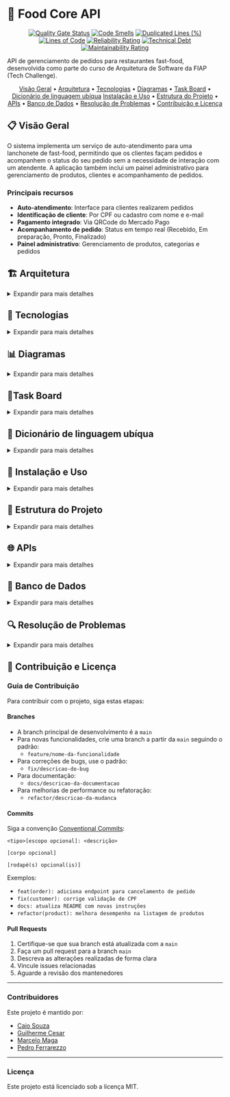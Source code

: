 # 🍔 Food Core API

<div align="center">

[![Quality Gate Status](https://sonarcloud.io/api/project_badges/measure?project=FIAP-SOAT-TECH-TEAM_food-core-api&metric=alert_status&token=19e960f56f10089f0c8d262863b33c62a92dbc46)](https://sonarcloud.io/summary/new_code?id=FIAP-SOAT-TECH-TEAM_food-core-api)
[![Code Smells](https://sonarcloud.io/api/project_badges/measure?project=FIAP-SOAT-TECH-TEAM_food-core-api&metric=code_smells&token=19e960f56f10089f0c8d262863b33c62a92dbc46)](https://sonarcloud.io/summary/new_code?id=FIAP-SOAT-TECH-TEAM_food-core-api)
[![Duplicated Lines (%)](https://sonarcloud.io/api/project_badges/measure?project=FIAP-SOAT-TECH-TEAM_food-core-api&metric=duplicated_lines_density&token=19e960f56f10089f0c8d262863b33c62a92dbc46)](https://sonarcloud.io/summary/new_code?id=FIAP-SOAT-TECH-TEAM_food-core-api)
[![Lines of Code](https://sonarcloud.io/api/project_badges/measure?project=FIAP-SOAT-TECH-TEAM_food-core-api&metric=ncloc&token=19e960f56f10089f0c8d262863b33c62a92dbc46)](https://sonarcloud.io/summary/new_code?id=FIAP-SOAT-TECH-TEAM_food-core-api)
[![Reliability Rating](https://sonarcloud.io/api/project_badges/measure?project=FIAP-SOAT-TECH-TEAM_food-core-api&metric=reliability_rating&token=19e960f56f10089f0c8d262863b33c62a92dbc46)](https://sonarcloud.io/summary/new_code?id=FIAP-SOAT-TECH-TEAM_food-core-api)
[![Technical Debt](https://sonarcloud.io/api/project_badges/measure?project=FIAP-SOAT-TECH-TEAM_food-core-api&metric=sqale_index&token=19e960f56f10089f0c8d262863b33c62a92dbc46)](https://sonarcloud.io/summary/new_code?id=FIAP-SOAT-TECH-TEAM_food-core-api)
[![Maintainability Rating](https://sonarcloud.io/api/project_badges/measure?project=FIAP-SOAT-TECH-TEAM_food-core-api&metric=sqale_rating&token=19e960f56f10089f0c8d262863b33c62a92dbc46)](https://sonarcloud.io/summary/new_code?id=FIAP-SOAT-TECH-TEAM_food-core-api)
</div>

API de gerenciamento de pedidos para restaurantes fast-food, desenvolvida como parte do curso de Arquitetura de Software da FIAP (Tech Challenge).

<div align="center">
  <a href="#visao-geral">Visão Geral</a> •
  <a href="#arquitetura">Arquitetura</a> •
  <a href="#tecnologias">Tecnologias</a> •
  <a href="#diagramas">Diagramas</a> •
  <a href="#taskboard">Task Board</a> •
  <a href="#dicionario">Dicionário de linguagem ubíqua</a>
  <a href="#instalacao-e-uso">Instalação e Uso</a> •
  <a href="#estrutura-do-projeto">Estrutura do Projeto</a> • <br/>
  <a href="#apis">APIs</a> •
  <a href="#banco-de-dados">Banco de Dados</a> •
  <a href="#resolucao-de-problemas">Resolução de Problemas</a> •
  <a href="#contribuicao-e-licenca">Contribuição e Licença</a>
</div>

<h2 id="visao-geral">📋 Visão Geral</h2>

O sistema implementa um serviço de auto-atendimento para uma lanchonete de fast-food, permitindo que os clientes façam pedidos e acompanhem o status do seu pedido sem a necessidade de interação com um atendente. A aplicação também inclui um painel administrativo para gerenciamento de produtos, clientes e acompanhamento de pedidos.

### Principais recursos

- **Auto-atendimento**: Interface para clientes realizarem pedidos
- **Identificação de cliente**: Por CPF ou cadastro com nome e e-mail
- **Pagamento integrado**: Via QRCode do Mercado Pago
- **Acompanhamento de pedido**: Status em tempo real (Recebido, Em preparação, Pronto, Finalizado)
- **Painel administrativo**: Gerenciamento de produtos, categorias e pedidos

<h2 id="arquitetura">🏗️ Arquitetura</h2>

<details>
<summary>Expandir para mais detalhes</summary>

O projeto segue uma arquitetura modular baseada em **Domain-Driven Design (DDD)** com **Spring Modulith** e **Arquitetura Hexagonal**, facilitando a manutenção e promovendo desacoplamento.

### Arquitetura Hexagonal (Ports & Adapters)

```mermaid
graph TD
    subgraph "Arquitetura Hexagonal"
        DOMAIN[Domínio]

        subgraph "Portas de Entrada"
            API_Port["API (Porta)"]
            Webhook_Port["Webhook (Porta)"]
            Event_Port["Eventos (Porta)"]
        end

        subgraph "Portas de Saída"
            DB_Port["Banco de Dados (Porta)"]
            MercadoPago_Port["Mercado Pago (Porta)"]
            EventBus_Port["Eventos (Porta)"]
        end

        DOMAIN --- API_Port
        DOMAIN --- Webhook_Port
        DOMAIN --- Event_Port
        DOMAIN --- DB_Port
        DOMAIN --- MercadoPago_Port
        DOMAIN --- EventBus_Port

        API_Port --- API_Adapter["/api REST Controller"]
        Webhook_Port --- Webhook_Adapter["Webhook Controller"]
        Event_Port --- Event_Adapter["Event Listener"]

        DB_Port --- DB_Adapter["JPA Repository"]
        MercadoPago_Port --- MercadoPago_Adapter["MercadoPago Client"]
        EventBus_Port --- EventBus_Adapter["ApplicationEventPublisher"]
    end
```

### Monolito Modular (Spring Modulith)

A aplicação é estruturada como um monolito modular usando Spring Modulith, com contextos limitados (bounded contexts) bem definidos para cada domínio de negócio:

```mermaid
graph TD
    subgraph "Monolito Modular"
        USER[Módulo Usuário]
        ORDER[Módulo Pedido]
        CATÁLOGO[Módulo Catálago]
        PAYMENT[Módulo Pagamento]
        SHARED[Componentes Compartilhados]

        USER --> CATÁLOGO
        USER --> ORDER
        ORDER --> CATÁLOGO
        ORDER --> PAYMENT
        PAYMENT --> ORDER

        SHARED --> ORDER
        SHARED --> USER
        SHARED --> CATÁLOGO
        SHARED --> PAYMENT
    end
```

Cada módulo:

- É autocontido, com seus próprios adaptadores, portas e domínio
- Comunica-se com outros módulos através de eventos de domínio
- Pode ser extraído como um serviço independente no futuro

### Eventos de Domínio

O sistema utiliza eventos de domínio assíncronos entre módulos, permitindo:

- Comunicação desacoplada
- Notificações entre contextos limitados
- Fácil migração para uma arquitetura distribuída no futuro

</details>

<h2 id="tecnologias">🔧 Tecnologias</h2>

<details>
<summary>Expandir para mais detalhes</summary>

### Backend

- **Java 21**: Linguagem principal
- **Spring Boot 3.4**: Framework base
- **Spring Modulith**: Para organização modular da aplicação
- **Spring Data JPA**: Persistência e acesso a dados
- **Spring Security**: Segurança e autenticação
- **MapStruct**: Mapeamento entre DTOs e entidades
- **Lombok**: Redução de código boilerplate

### Banco de Dados

- **PostgreSQL**: Banco de dados relacional principal
- **Liquibase**: Migrações de banco de dados

### Infraestrutura & Observabilidade

- **Docker**: Containerização
- **Gradle**: Gerenciamento de dependências e builds
- **SonarQube/SonarCloud**: Análise estática de código
- **Azure DevOps**: Armazenamento de imagens com o Azure Blob Storage
- **GitHub Actions**: CI/CD
- **Swagger/OpenAPI**: Documentação de API

### Integração

- **Mercado Pago API**: Processamento de pagamentos

</details>

<h2 id="diagramas">📊 Diagramas</h2>

<details>
<summary>Expandir para mais detalhes</summary>

### Modelo de Domínio

```mermaid
classDiagram
    class Order {
        -Long id
        -User user
        -String orderNumber
        -OrderStatus status
        -BigDecimal totalAmount
        -List~OrderItem~ items
        -LocalDateTime createdAt
        -LocalDateTime updatedAt
        +addItem(OrderItem)
        +removeItem(OrderItem)
        +calculateTotalAmount()
        +updateStatus(OrderStatus)
    }

    class OrderItem {
        -Long id
        -Product product
        -Integer quantity
        -BigDecimal unitPrice
        -BigDecimal subtotal
        -String observations
        +calculateSubtotal()
    }

    class Catalog {
        -Long id
        -String name
    }

    class Category {
        -Long id
        -Catalog catalog
        -String name
        -String description
        -String imageUrl
        -Integer displayOrder
        -Boolean active
    }

    class Product {
        -Long id
        -Category category
        -String name
        -String description
        -BigDecimal price
        -String imageUrl
        -Integer displayOrder
        -Boolean active
    }

    class User {
        -Long id
        -String name
        -String username
        -String email
        -String password
        -String document
        -Boolean active
        -Boolean guest
        -Role role
        -LocalDateTime lastLogin
        -LocalDateTime createdAt
        -LocalDateTime updatedAt
    }

    class Role{
        <<enumeration>>
        ADMIN
        USER
        GUEST
    }

    class OrderStatus {
        <<enumeration>>
        RECEIVED
        PREPARING
        READY
        COMPLETED
        CANCELLED
    }

    Order "1" *-- "many" OrderItem
    Order "many" -- "1" User
    OrderItem "many" -- "1" Product
    Catalog "many" -- "1" Category
    Category "many" -- "1" Product
    Product -- Category
    Order -- OrderStatus
    User -- Role
```

### DER (Diagrama Entidade-Relacionamento)

```mermaid
erDiagram
    USERS ||--o{ ORDERS : places
    USERS ||--o{ PAYMENTS : makes
    ROLES ||--o{ USERS : places
    ORDERS ||--o{ ORDER_ITEMS : contains
    PRODUCTS ||--o{ ORDER_ITEMS : includes
    PRODUCTS ||--|| STOCK : stored_in
    CATALOG ||--o{ CATEGORIES : has
    CATEGORIES ||--o{ PRODUCTS : categorizes
    ORDERS ||--o{ PAYMENTS : has
    USERS {
        int id PK "ID único do usuário"
        string name "Nome do usuário"
        string username "Nome de usuário"
        string email "e-mail do usuário"
        string password "Hash da senha do usuário"
        string document "Documento do usuário"
        boolean active "Indica se o usuário está ativo"
        boolean guest "Indica se o usuário é convidado"
        int role_id "ID da role do usuário"
        timestamp last_login "Data do último login"
        timestamp created_at "Data de criação do registro"
        timestamp updated_at "Data da última atualização do registro"
    }

    ROLES {
        int id PK "ID único da Role"
        string name "Nome único da role"
        string description "Descrição das permissões do role"
        timestamp created_at "Data de criação do registro"
        timestamp updated_at "Data da última atualização do registro"
    }

    ORDERS {
        int id PK "ID único da order"
        int user_id FK "ID do usuário que criou o pedido"
        varchar order_number "hash aleatoria para identificar o pedido"
        varchar status "status do pedido"
        decimal amount "preço do pedido"
        timestamp created_at "Informações de auditoria"
        timestamp updated_at "Informações de auditoria"
    }

    ORDER_ITEMS {
        int id PK "ID único da order_item"
        int order_id FK "ID do pedido"
        int product_id FK "ID do produto"
        string name "nome do item"
        int quantity "quantidade do item"
        decimal unit_price "preço unitário"
        text observations "oberservações do usuário"
        timestamp created_at "Informações de auditoria"
        timestamp updated_at "Informações de auditoria"
    }

    CATALOG{
        int id PK "ID único da catálogo"
        string name "Nome do catálogo"
        timestamp created_at "Informações de auditoria"
        timestamp updated_at "Informações de auditoria"
    }

    CATEGORIES{
        int id PK "ID único da categoria"
        int catalog_id FK
        string name "Nome da categoria"
        string description "Descrição da categoria"
        string image_url "URL da imagem da categoria"
        int display_order "Ordem de exibição da categoria"
        boolean active "Indica se a categoria está ativa ou não"
        timestamp created_at "Informações de auditoria"
        timestamp updated_at "Informações de auditoria"
    }

    PRODUCTS {
        bigint id PK "ID único do produto"
        bigint category_id FK "ID da categoria do produto"
        varchar name "nome do produto"
        varchar description "descrição do produto"
        decimal price "preço do produto"
        varchar image_url "URL da foto do produto"
        int display_order "ordem de exibição do produto"
        boolean active "status do produto 'ativo ou inativo'"
        timestamp created_at "Informações de auditoria"
        timestamp updated_at "Informações de auditoria"
    }

    STOCK {
        bigint id PK "ID único do stock"
        bigint product_id FK "ID do produto"
        int quantity "quantidade disponivel"
        timestamp created_at "Informações de auditoria"
        timestamp updated_at "Informações de auditoria"
    }

    PAYMENTS {
        int id PK "ID único do pagamento"
        int user_id FK "ID do usuário que criou o pagamento"
        int order_id FK "ID do pedido pago"
        varchar payment_type "tipo de pagamento"
        timestamp expires_in "data de expiração do pagamento"
        varchar status "status do pagamento 'pago, cancelado, pendente'"
        timestamp paid_at "data do pagamento"
        varchar tid "id do pagamento na adquirente"
        decimal amount "valor do pagamento"
        varchar qr_code "código do qr_code do pagamento"
        text observations "Observações do usuário para o pagamento"
        timestamp created_at "Informações de auditoria"
        timestamp updated_at "Informações de auditoria"
    }
```

```mermaid
flowchart TD
    %% Eventos de Domínio
    E1[CustomerIdentified] --> E2[OrderCreated]
    E2 --> E3[ItemAdded]
    E3 --> E4[OrderConfirmed]
    E4 --> E5[PaymentRequested]
    E5 --> E6[QRCodeGenerated]
    E6 --> E7[PaymentReceived]
    E7 --> E8[OrderReceived]

    %% Comandos
    C1[IdentifyCustomer] --> E1
    C2[CreateOrder] --> E2
    C3[AddItem] --> E3
    C4[ConfirmOrder] --> E4
    C5[RequestPayment] --> E5
    C6[GenerateQRCode] --> E6
    C7[ConfirmPayment] --> E7
    C8[ReceiveOrder] --> E8

    %% Atores
    A1[Customer] --> C1
    A1 --> C2
    A1 --> C3
    A1 --> C4
    A1 --> C5
    A2[PaymentSystem] --> C7
    A3[Attendant] --> C8
```

```mermaid
flowchart TD
    %% Eventos de Domínio
    E1[OrderReceived] --> E2[PreparationStarted]
    E2 --> E3[OrderReady]
    E3 --> E4[CustomerNotified]
    E4 --> E5[OrderDelivered]
    E5 --> E6[OrderFinished]

    %% Comandos
    C1[StartPreparation] --> E2
    C2[MarkAsReady] --> E3
    C3[NotifyCustomer] --> E4
    C4[DeliverOrder] --> E5
    C5[FinishOrder] --> E6

    %% Atores
    A1[Cook] --> C1
    A1 --> C2
    A2[System] --> C3
    A3[Attendant] --> C4
    A3 --> C5

```

### Fluxo de Realização do Pedido e Pagamento (Event Storming)

```mermaid
flowchart TD
    %% Eventos de Domínio
    E1[CustomerIdentified] --> E2[OrderCreated]
    E2 --> E3[ItemAdded]
    E3 --> E4[OrderConfirmed]
    E4 --> E5[PaymentRequested]
    E5 --> E6[QRCodeGenerated]
    E6 --> E7[PaymentReceived]
    E7 --> E8[OrderReceived]

    %% Comandos
    C1[IdentifyCustomer] --> E1
    C2[CreateOrder] --> E2
    C3[AddItem] --> E3
    C4[ConfirmOrder] --> E4
    C5[RequestPayment] --> E5
    C6[GenerateQRCode] --> E6
    C7[ConfirmPayment] --> E7
    C8[ReceiveOrder] --> E8

    %% Atores
    A1[Customer] --> C1
    A1 --> C2
    A1 --> C3
    A1 --> C4
    A1 --> C5
    A2[PaymentSystem] --> C7
    A3[Attendant] --> C8
```

### Fluxo de Preparação e Entrega do Pedido (Event Storming)

```mermaid
flowchart TD
    %% Eventos de Domínio
    E1[OrderReceived] --> E2[PreparationStarted]
    E2 --> E3[OrderReady]
    E3 --> E4[CustomerNotified]
    E4 --> E5[OrderDelivered]
    E5 --> E6[OrderFinished]

    %% Comandos
    C1[StartPreparation] --> E2
    C2[MarkAsReady] --> E3
    C3[NotifyCustomer] --> E4
    C4[DeliverOrder] --> E5
    C5[FinishOrder] --> E6

    %% Atores
    A1[Cook] --> C1
    A1 --> C2
    A2[System] --> C3
    A3[Attendant] --> C4
    A3 --> C5
```

</details>

<h2 id="taskboard"> 📌Task Board</h2>
<details>
<summary>Expandir para mais detalhes</summary>

### Board de tarefas Linear App
![image](https://github.com/user-attachments/assets/0c1a5e19-aae3-4270-84ad-64c67daf64b9)
</details>

<h2 id="dicionario">📖 Dicionário de linguagem ubíqua</h2>
<details>
<summary>Expandir para mais detalhes</summary>

### Termos essenciais para a aplicação

- **Admin (Administrador)**
  Usuário com privilégios elevados, responsável pela gestão de usuários, permissões e configurações do sistema.

- **Adquirente**
  Instituição financeira responsável por processar transações de pagamento do sistema. No nosso caso, a adquirente é representada pela integração com o [Mercado Pago](https://www.mercadopago.com.br).

- **Authentication (Autenticação)**
  Processo de validação da identidade de um usuário por meio de login.

- **Authorization (Autorização)**
  Controle de acesso baseado em permissões e papéis (roles). Exemplo: apenas administradores podem listar todos os usuários.

- **Catalog (Catálogo de Produtos)**
  Conjunto organizado dos produtos disponíveis para seleção e montagem de pedidos.

- **Category (Categoria)**
  Classificação dos produtos por tipo (ex.: lanches, bebidas, sobremesas).

- **Combo**
  Conjunto personalizado por um cliente, composto por: lanche, acompanhamento, bebida e sobremesa.

- **Customer (Cliente)**
  Pessoa que realiza um pedido no sistema. Pode se identificar com CPF, cadastrar nome/e-mail ou seguir como convidado (guest).

- **Guest (Convidado)**
  Cliente que realiza um pedido sem se identificar ou criar conta. Atua como usuário temporário.

- **Mercado Pago Integration (Integração com Mercado Pago)**
  Serviço externo utilizado para processar pagamentos eletrônicos dos pedidos.

- **Order (Pedido)**
  Conjunto de itens selecionados por um cliente para consumo. Pode incluir um ou mais combos.

- **Order Item (Item do Pedido)**
  Produto específico dentro de um pedido. Pode ser parte de um combo ou avulso.

- **Payment (Pagamento)**
  Etapa posterior à finalização do pedido. Utiliza integração com o Mercado Pago para processar as transações financeiras.

- **Product (Produto)**
  Qualquer item disponível para venda, como lanches, bebidas, sobremesas ou acompanhamentos.

- **Role (Papel)**
  Função atribuída a um usuário. Define suas permissões de acesso no sistema (ex.: ADMIN, ATENDENTE, GUEST).

- **Status do Pedido**
  Representa o estado atual de um pedido. Exemplos: *Em preparação*, *Pronto*, *Entregue*, *Cancelado*.

- **Stock (Estoque)**
  Representa a quantidade disponível de cada produto no sistema.

- **TID (Transaction ID)**
  Identificador único de uma transação na adquirente, fornecido após o pagamento.

- **User (Usuário)**
  Pessoa autenticada no sistema. Pode possuir diferentes papéis, como ADMIN, ATENDENTE ou GUEST.

</details>

<h2 id="instalacao-e-uso">🚀 Instalação e Uso</h2>

<details>
<summary>Expandir para mais detalhes</summary>

### Requisitos

- Docker e Docker Compose
- JDK 21+
- Gradle 8.0+

### Script Centralizador `food`

O projeto utiliza um script centralizador `food` para gerenciar todas as operações:

```bash
./food [comando] [opções]
```

#### Comandos Principais

| Comando | Descrição |
|---------|-----------|
| `start:all` | Inicia toda a infraestrutura e a aplicação |
| `start:infra` | Inicia apenas a infraestrutura (banco) |
| `start:app` | Inicia apenas a aplicação |
| `stop:all` | Para todos os serviços |
| `stop:infra` | Para apenas a infraestrutura |
| `stop:app` | Para apenas a aplicação |
| `restart:all` | Reinicia todos os serviços |
| `restart:app` | Reinicia apenas a aplicação |
| `db:up` | Aplica migrações do banco de dados |
| `db:reset` | Reseta o banco de dados |
| `logs` | Exibe logs dos containers |
| `logs:app` | Exibe logs apenas da aplicação |
| `logs:db` | Exibe logs apenas do banco de dados |
| `status` | Exibe status dos containers |
| `clean` | Remove containers, imagens e volumes não utilizados |
| `help` | Exibe a mensagem de ajuda |

#### Opções

- `--build`, `-b`: Reconstrói as imagens antes de iniciar
- `--force`, `-f`: Força a execução sem confirmação

### Iniciando o Ambiente do Zero

```bash
# Clone o repositório
git clone https://github.com/soat-fiap/food-core-api.git
cd food-core-api

# Tornar o script principal executável
chmod +x food

# Iniciar infraestrutura (banco, adminer)
./food start:infra

# Resetar e configurar o banco de dados
./food db:reset

# Iniciar a aplicação
./food start:app --build

# Ou iniciar tudo de uma vez
./food start:all --build
```

### Acessando a Aplicação

- **API**: <http://localhost:8083/api>
- **Swagger/OpenAPI**: <http://localhost:8083/swagger-ui.html>
- **Adminer (gerenciador de banco de dados)**: <http://localhost:8081>
  - Sistema: PostgreSQL
  - Servidor: db
  - Usuário: postgres
  - Senha: postgres
  - Banco: fastfood

### Ambientes e Dados de Seed

O projeto suporta diferentes ambientes com diferentes conjuntos de dados:

- **Produção (perfil: prod)**: Apenas dados essenciais
- **Desenvolvimento (perfil: dev/local)**: Dados essenciais + dados adicionais para testes

Para executar a aplicação em modo de desenvolvimento:

```bash
# Usando variável de ambiente SPRING_PROFILES_ACTIVE
SPRING_PROFILES_ACTIVE=dev ./gradlew bootRun

# Ou usando parâmetro na linha de comando
./gradlew bootRun --args='--spring.profiles.active=local'
```

</details>

<h2 id="estrutura-do-projeto">📁 Estrutura do Projeto</h2>

<details>
<summary>Expandir para mais detalhes</summary>

O projeto segue uma estrutura modular organizada por domínios:

```
food-core-api/
│
├── src/
│   ├── main/
│   │   ├── java/com/soat/fiap/food/core/api/
│   │   │   ├── FoodCoreApiApplication.java     # Aplicação principal
│   │   │   │
│   │   │   ├── catalog/                        # Módulo Catálogo
│   │   │   │   ├── application/                # Portas e serviços de aplicação
│   │   │   │   ├── domain/                     # Modelos de domínio e regras de negócio
│   │   │   │   ├── mapper/                     # Mappers entre domínio e DTOs
│   │   │   │   └── infrastructure/             # Implementações de adaptadores
│   │   │   │
│   │   │   ├── order/                          # Módulo Pedidos
│   │   │   ├── payment/                        # Módulo Pagamento
│   │   │   ├── user/                           # Módulo Usuários
│   │   │   └── shared/                         # Componentes compartilhados
│   │   │
│   │   └── resources/
│   │       ├── application.yml                 # Configurações gerais
│   │       ├── application-dev.yml             # Configurações de desenvolvimento
│   │       ├── application-prod.yml            # Configurações de produção
│   │       └── db/changelog/                   # Migrações Liquibase
│   │
│   └── test/                                   # Testes
│
├── docker/                                     # Arquivos Docker
│   ├── Dockerfile
│   ├── docker-compose.yml
│   └── services/                               # Serviços adicionais
│
├── scripts/                                    # Scripts de gerenciamento
│
├── docs/                                       # Documentação
│
├── food                                        # Script centralizador
└── README.md                                   # Este arquivo
```

### Organização Modular (DDD / Arquitetura Hexagonal)

Cada módulo segue a mesma estrutura, implementando a arquitetura hexagonal:

```
módulo/
├── application/                          # Camada de aplicação
│   ├── ports/                            # Portas
│   │   ├── in/                           # Portas de entrada
│   │   │   └── ModuloUseCase.java
│   │   └── out/                          # Portas de saída
│   │       └── ModuloRepository.java
│   └── services/                         # Serviços de aplicação
│       └── ModuloService.java
├── domain/                               # Domínio
│   ├── model/                            # Entidades e objetos de valor
│   │   ├── Entidade.java
│   │   └── ObjetoValor.java
│   ├── events/                           # Eventos de domínio
│   │   └── EntidadeCreatedEvent.java
│   └── exception/                        # Exceções de domínio
├── mapper/                               # Mappers entre domínio e DTOs
│   └── ModuloDtoMapper.java
└── infrastructure/                       # Infraestrutura
    ├── adapters/                         # Adaptadores
    │   ├── in/                           # Adaptadores de entrada
    │   │   ├── controller/               # Controllers REST
    │   │   │   └── ModuloController.java
    │   │   └── dto/                      # DTOs para comunicação externa
    │   │       ├── request/              # DTOs de requisição
    │   │       └── response/             # DTOs de resposta
    │   └── out/                          # Adaptadores de saída
    │       ├── persistence/              # Persistência de dados
    │       │   ├── entity/               # Entidades JPA
    │       │   ├── mapper/               # Mappers entre entidades e domínio
    │       │   └── repository/           # Repositórios Spring Data
    │       └── integration/              # Integrações com serviços externos
    └── config/                           # Configurações específicas do módulo
```

</details>

<h2 id="apis">🌐 APIs</h2>

<details>
<summary>Expandir para mais detalhes</summary>

O sistema expõe duas interfaces principais de API:

1. **API de Auto-Atendimento**: Para clientes se identificarem, visualizarem produtos e fazerem pedidos
2. **API de Gestão**: Para administradores gerenciarem produtos, categorias e pedidos

### Endpoints Principais

#### Usuários

```
POST /api/users                         # Cadastrar usuário
GET /api/users/{id}                     # Obter usuário por id
GET /api/users                          # Listar usuários
```

#### Catálogo

```
GET  /api/catalogs                          # Listar todos os catálogos
GET  /api/catalogs/{id}                     # Listar catálogo por ID
POST /api/catalogs                          # Criar catálogo
GET /api/catalogs/{id}/categories           # Listar categorias de um catálogo
POST /api/catalogs/{id}/categories          # Criar categoria no catálogo
GET /api/catalogs/{id}/products             # Listar produtos de uma categoria
POST /api/catalogs/{id}/products            # Criar produto na categoria
GET /api/catalogs/{id}/products/{productId} # Obter produto por ID
```

#### Pedidos

```
POST  /api/orders                        # Criar pedido
PATCH /api/orders/{id}/status            # Atualizar status do pedido
GET   /api/orders/active                 # Listar pedidos ativos
```

#### Pagamentos

```
GET  /api/payments/{orderId}/status     # Obter status do pagamento
GET  /api/payments/{orderId}/qrCode     # Obter informações do QRCode de pagamento
POST /api/payments/webhook              # Webhook de notificação de pagamento
```

Para documentação completa e interativa, consulte o Swagger/OpenAPI disponível em:
<http://localhost:8083/swagger-ui.html>

</details>

<h2 id="banco-de-dados">💾 Banco de Dados</h2>

<details>
<summary>Expandir para mais detalhes</summary>

### Modelo Relacional

O sistema utiliza PostgreSQL como banco de dados principal, com o seguinte esquema:

```mermaid
erDiagram
    USERS ||--o{ ORDERS : places
    USERS ||--o{ PAYMENTS : makes
    ROLES ||--o{ USERS : places
    ORDERS ||--o{ ORDER_ITEMS : contains
    PRODUCTS ||--o{ ORDER_ITEMS : includes
    PRODUCTS ||--|| STOCK : stored_in
    CATALOG ||--o{ CATEGORIES : has
    CATEGORIES ||--o{ PRODUCTS : categorizes
    ORDERS ||--o{ PAYMENTS : has

    USERS {
        id BIGINT PK
        name VARCHAR(200)
        username VARCHAR(200)
        email VARCHAR(200)
        password VARCHAR(200)
        document VARCHAR(11)
        active BOOLEAN
        guest BOOLEAN
        role_id BIGINT FK
        last_login TIMESTAMP
        created_at TIMESTAMP
        updated_at TIMESTAMP
    }

    ROLES {
        id BIGINT PK
        name VARCHAR(200)
        description VARCHAR(200)
        created_at TIMESTAMP
        updated_at TIMESTAMP
    }

    ORDERS {
        id BIGINT PK
        user_id BIGINT FK
        order_number VARCHAR(200)
        status VARCHAR(200)
        amount DECIMAL(10_2)
        created_at TIMESTAMP
        updated_at TIMESTAMP
    }

    ORDER_ITEMS {
        id BIGINT PK
        order_id BIGINT FK
        product_id BIGINT FK
        name VARCHAR(200)
        quantity INT
        unit_price DECIMAL(10_2)
        created_at TIMESTAMP
        updated_at TIMESTAMP
    }

    CATALOG{
        id BIGINT PK
        name VARCHAR(200)
        created_at TIMESTAMP
        updated_at TIMESTAMP
    }

    CATEGORIES{
        id BIGINT PK
        catalog_id BIGINT FK
        name VARCHAR(200)
        description VARCHAR(300)
        image_url VARCHAR(300)
        display_order INT
        active BOOLEAN
        created_at TIMESTAMP
        updated_at TIMESTAMP
    }

    PRODUCTS {
        id BIGINT PK
        catagory_id BIGINT FK
        name VARCHAR(200)
        description VARCHAR(300)
        price DECIMAL(10_2)
        image_url VARCHAR(300)
        display_order INT
        active BOOLEAN
        created_at TIMESTAMP
        updated_at TIMESTAMP
    }

    STOCK {
        id BIGINT PK
        product_id BIGINT FK
        quantity INT
        created_at TIMESTAMP
        updated_at TIMESTAMP
    }

    PAYMENTS {
        id BIGINT PK
        user_id BIGINT FK
        order_id BIGINT FK
        payment_type VARCHAR(100)
        expires_in TIMESTAMP
        status VARCHAR(100)
        paid_at TIMESTAMP
        tid VARCHAR(300)
        amount DECIMAL(10_2)
        tid qr_code(300)
        observations TEXT
        created_at TIMESTAMP
        updated_at TIMESTAMP
    }
```

### Gerenciamento de Migrações

O projeto utiliza Liquibase para gerenciar migrações de banco de dados, organizadas por módulo:

```
src/main/resources/db/changelog/
├── db.changelog-master.yaml          # Arquivo principal
├── modules/                          # Migrations separadas por módulo
│   ├── order/
│   │   ├── 01-order-tables.sql
│   │   ├── 02-order-indexes.sql
│   │   └── 03-order-seed.sql
│   ├── user/
│   ├── catalog/
│   └── payment/
└── shared/
    └── 00-init-schema.sql
```

As migrações são aplicadas automaticamente durante a inicialização da aplicação, mas também podem ser executadas manualmente:

```bash
./food db:up     # Aplicar migrações
./food db:reset  # Resetar e recriar o banco de dados
```

### Acesso ao Banco de Dados

Para acessar o banco de dados durante o desenvolvimento, utilize o Adminer disponível em:
<http://localhost:8081>

Credenciais:

- Sistema: PostgreSQL
- Servidor: db
- Usuário: postgres
- Senha: postgres
- Banco: fastfood

</details>

<h2 id="resolucao-de-problemas">🔍 Resolução de Problemas</h2>

<details>
<summary>Expandir para mais detalhes</summary>

### Problemas com o Banco de Dados

Se você encontrar erros ao tentar resetar o banco de dados, como:

```
ERROR: database "fastfood" is being accessed by other users
DETAIL: There are X other sessions using the database.
```

Tente estes passos:

```bash
# 1. Parar todos os serviços
./food stop:all

# 2. Limpar recursos Docker não utilizados
./food clean --force

# 3. Iniciar apenas a infraestrutura
./food start:infra

# 4. Tentar o reset novamente
./food db:reset --force
```

### Erros do Liquibase

Se você encontrar erros de validação do Liquibase como:

```
Validation Failed:
     changesets check sum
     changesets had duplicate identifiers
```

Existem duas abordagens:

1. **Limpar completamente o banco de dados:**

```bash
# Parar todos os serviços
./food stop:all

# Limpar recursos
./food clean --force

# Iniciar tudo novamente
./food start:all --build
```

2. **Atualizar a tabela DATABASECHANGELOG (para desenvolvedores):**

```sql
-- Conecte-se ao banco via Adminer e execute:
DELETE FROM DATABASECHANGELOG
WHERE filename = 'db/changelog/modules/product/03-product-seed.sql';

-- Aplique as migrações novamente
./food db:up
```

### Problemas com o Docker

Se o Docker travar ou apresentar problemas:

```bash
# Reinicie o Docker Desktop
# Em seguida, reinicie a infraestrutura
./food restart:all --build
```

### Porta em Uso

Se alguma porta estiver em uso (como 8080, 8081, 8082, 8083, 5432, 6379):

1. Identifique o processo usando a porta:

   ```bash
   lsof -i :<número-da-porta>
   ```

2. Encerre o processo ou altere a porta no arquivo `docker/docker-compose.yml`

</details>

<h2 id="contribuicao-e-licenca">🙏 Contribuição e Licença</h2>

### Guia de Contribuição

Para contribuir com o projeto, siga estas etapas:

#### Branches

- A branch principal de desenvolvimento é a `main`
- Para novas funcionalidades, crie uma branch a partir da `main` seguindo o padrão:
  - `feature/nome-da-funcionalidade`
- Para correções de bugs, use o padrão:
  - `fix/descricao-do-bug`
- Para documentação:
  - `docs/descricao-da-documentacao`
- Para melhorias de performance ou refatoração:
  - `refactor/descricao-da-mudanca`

#### Commits

Siga a convenção [Conventional Commits](https://www.conventionalcommits.org/):

```
<tipo>[escopo opcional]: <descrição>

[corpo opcional]

[rodapé(s) opcional(is)]
```

Exemplos:

- `feat(order): adiciona endpoint para cancelamento de pedido`
- `fix(customer): corrige validação de CPF`
- `docs: atualiza README com novas instruções`
- `refactor(product): melhora desempenho na listagem de produtos`

#### Pull Requests

1. Certifique-se que sua branch está atualizada com a `main`
2. Faça um pull request para a branch `main`
3. Descreva as alterações realizadas de forma clara
4. Vincule issues relacionadas
5. Aguarde a revisão dos mantenedores

---

### Contribuidores

Este projeto é mantido por:

- [Caio Souza](https://github.com/caiuzu)
- [Guilherme Cesar](https://github.com/QuatroQuatros)
- [Marcelo Maga](https://github.com/marcelo-maga)
- [Pedro Ferrarezzo](https://github.com/pedroferrarezzo)

---

### Licença

Este projeto está licenciado sob a licença MIT.
